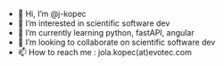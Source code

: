 - 👋 Hi, I’m @j-kopec
- 👀 I’m interested in scientific software dev
- 🌱 I’m currently learning python, fastAPI, angular
- 💞️ I’m looking to collaborate on scientific software dev
- 📫 How to reach me : jola.kopec(at)evotec.com

<!---
j-kopec/j-kopec is a ✨ special ✨ repository because its `README.md` (this file) appears on your GitHub profile.
You can click the Preview link to take a look at your changes.
--->
